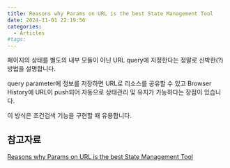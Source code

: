 ```yaml
---
title: Reasons why Params on URL is the best State Management Tool
date: 2024-11-01 22:19:56
categories:
  - Articles
#tags:
---
```

페이지의 상태를 별도의 내부 모듈이 아닌 URL query에 지정한다는 정말로 신박한(?) 방법을 설명합니다.

query parameter에 정보를 저장하면 URL로 리소스를 공유할 수 있고 Browser History에 URL이 push되어 자동으로 상태관리 및 유지가 가능하다는 장점이 있습니다.

이 방식은 조건검색 기능을 구현할 때 유용합니다.

## 참고자료

[Reasons why Params on URL is the best State Management Tool](https://medium.com/@yiupang.ch/reasons-why-params-on-url-is-the-best-state-management-tool-aff72b81393d)
